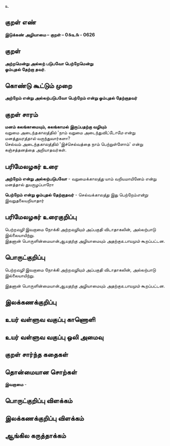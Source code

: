 உ

## குறள் எண் 

**இடுக்கண் அழியாமை – குறள் – 0௬உ௬ - 0626**  

## குறள் 

**அற்றமென்று அல்லற் படுபவோ பெற்றேமென்று  
ஓம்புதல் தேற்றா தவர்.**  

## கொண்டு கூட்டும் முறை

**அற்றேம் என்று அல்லற்படுபவோ பெற்றேம் என்று ஓம்புதல் தேற்றாதவர்**

## குறள் சாரம் 

**மனம் கலங்காமையும், கலங்காமல் இருப்பதற்கு வழியும்**  
வறுமை அடைந்த*காலத்தில்* 'நாம் வறுமை அடைந்து*விட்டோமே* என்று மனத்*துயரத்தால்* வருந்துவார்களா?  
செல்வம் அடைந்த*காலத்தில்* 'இச்செல்வத்தை நாம் பெற்றுள்ளோம்' என்று கஞ்சத்தனத்தை அறியாதவர்கள்.  

## பரிமேலழகர் உரை

**அற்றேம் என்று அல்லற்படுபவோ** - வறுமைக்*காலத்து* யாம் வறியமாயினேம் என்று மனத்தால் துயருழப்பாரோ  

**பெற்றேம் என்று ஓம்புதல் தேற்றாதவர்** - செல்வக்*காலத்து* இது பெற்றேம்*என்று* இவறுதலையறியாதார் 

## பரிமேலழகர் உரைகுறிப்பு   

பெற்ற*வழி* இவறாமை நோக்கி அற்ற*வழியும்* அப்பகுதி விடாதாகலின், அல்லற்பாடு இல்லையாயிற்று.  
இதனான் பொருளின்மையான்*ஆயதற்கு* அழியாமையும் அதற்கு*உபாயமும்* கூறப்பட்டன.    

## பொருட்குறிப்பு 

பெற்ற*வழி* இவறாமை நோக்கி அற்ற*வழியும்* அப்பகுதி விடாதாகலின், அல்லற்பாடு இல்லையாயிற்று.  

இதனான் பொருளின்மையான்*ஆயதற்கு* அழியாமையும் அதற்கு*உபாயமும்* கூறப்பட்டன.    

## இலக்கணக்குறிப்பு  


## உயர் வள்ளுவ வகுப்பு காணொளி


## உயர் வள்ளுவ வகுப்பு ஒலி அமைவு 

 
## குறள் சார்ந்த கதைகள் 


## தொன்மையான சொற்கள்

**இவறாமை** -  

## பொருட்குறிப்பு விளக்கம்


## இலக்கணக்குறிப்பு விளக்கம்


## ஆங்கில கருத்தாக்கம் 


